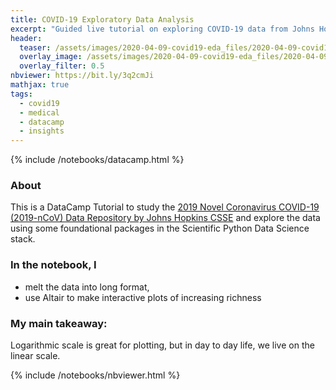 ```yaml
---
title: COVID-19 Exploratory Data Analysis
excerpt: "Guided live tutorial on exploring COVID-19 data from Johns Hopkins CSSE."
header:
  teaser: /assets/images/2020-04-09-covid19-eda_files/2020-04-09-covid19-eda_83_0.png
  overlay_image: /assets/images/2020-04-09-covid19-eda_files/2020-04-09-covid19-eda_83_0.png
  overlay_filter: 0.5
nbviewer: https://bit.ly/3q2cmJi
mathjax: true
tags:
  - covid19
  - medical
  - datacamp
  - insights
---
```

{% include /notebooks/datacamp.html %}

### About
This is a DataCamp Tutorial to study the [2019 Novel Coronavirus COVID-19 (2019-nCoV) Data Repository by Johns Hopkins CSSE](https://github.com/CSSEGISandData/COVID-19) and explore the data using some foundational packages in the Scientific Python Data Science stack.

### In the notebook, I 
- melt the data into long format,
- use Altair to make interactive plots of increasing richness

### My main takeaway: 
Logarithmic scale is great for plotting, but in day to day life, we live on the linear scale.

{% include /notebooks/nbviewer.html %}

